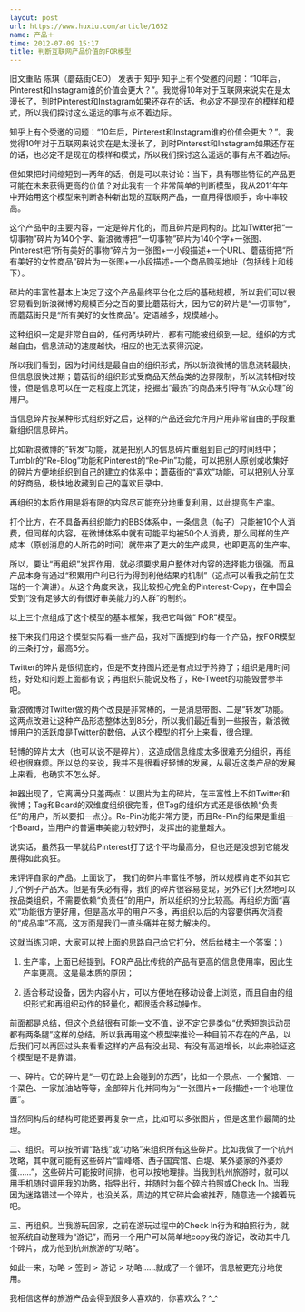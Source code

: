 ```yaml
---
layout: post
url: https://www.huxiu.com/article/1652
name: 产品＋
time: 2012-07-09 15:17
title: 判断互联网产品价值的FOR模型
---
```

旧文重贴 陈琪（蘑菇街CEO） 发表于 知乎 知乎上有个受邀的问题：“10年后，Pinterest和Instagram谁的价值会更大？”。我觉得10年对于互联网来说实在是太漫长了，到时Pinterest和Instagram如果还存在的话，也必定不是现在的模样和模式，所以我们探讨这么遥远的事有点不着边际。

知乎上有个受邀的问题：“10年后，Pinterest和Instagram谁的价值会更大？”。我觉得10年对于互联网来说实在是太漫长了，到时Pinterest和Instagram如果还存在的话，也必定不是现在的模样和模式，所以我们探讨这么遥远的事有点不着边际。

但如果把时间缩短到一两年的话，倒是可以来讨论：当下，具有哪些特征的产品更可能在未来获得更高的价值？对此我有一个非常简单的判断模型，我从2011年年中开始用这个模型来判断各种新出现的互联网产品，一直用得很顺手，命中率较高。

这个产品中的主要内容，一定是碎片化的，而且碎片是同构的。比如Twitter把“一切事物”碎片为140个字、新浪微博把“一切事物”碎片为140个字+一张图、Pinterest把“所有美好的事物“碎片为一张图+一小段描述+一个URL、蘑菇街把“所有美好的女性商品”碎片为一张图+一小段描述+一个商品购买地址（包括线上和线下）。

碎片的丰富性基本上决定了这个产品最终平台化之后的基础规模，所以我们可以很容易看到新浪微博的规模百分之百的要比蘑菇街大，因为它的碎片是“一切事物”，而蘑菇街只是“所有美好的女性商品”。定语越多，规模越小。

这种组织一定是非常自由的，任何两块碎片，都有可能被组织到一起。组织的方式越自由，信息流动的速度越快，相应的也无法获得沉淀。

所以我们看到，因为时间线是最自由的组织形式，所以新浪微博的信息流转最快，但信息很快过期；蘑菇街的组织形式受商品天然品类的边界限制，所以流转相对较慢，但是信息可以在一定程度上沉淀，挖掘出“最热”的商品来引导有“从众心理”的用户。

当信息碎片按某种形式组织好之后，这样的产品还会允许用户用非常自由的手段重新组织信息碎片。

比如新浪微博的“转发”功能，就是把别人的信息碎片重组到自己的时间线中；Tumblr的“Re-Blog”功能和Pinterest的“Re-Pin”功能，可以把别人原创或收集好的碎片方便地组织到自己的建立的体系中；蘑菇街的“喜欢”功能，可以把别人分享的好商品，极快地收藏到自己的喜欢目录中。

再组织的本质作用是将有限的内容尽可能充分地重复利用，以此提高生产率。

打个比方，在不具备再组织能力的BBS体系中，一条信息（帖子）只能被10个人消费，但同样的内容，在微博体系中就有可能平均被50个人消费，那么同样的生产成本（原创消息的人所花的时间）就带来了更大的生产成果，也即更高的生产率。

所以，要让“再组织”发挥作用，就必须要求用户整体对内容的选择能力很强，而且产品本身有通过“积累用户利已行为得到利他结果的机制”（这点可以看我之前在艾瑞的一个演讲）。从这个角度来说，我比较担心完全的Pinterest-Copy，在中国会受到“没有足够大的有很好审美能力的人群”的制约。

以上三个点组成了这个模型的基本框架，我把它叫做“ FOR”模型。

接下来我们用这个模型实际看一些产品，我对下面提到的每一个产品，按FOR模型的三条打分，最高5分。

Twitter的碎片是很彻底的，但是不支持图片还是有点过于矜持了；组织是用时间线，好处和问题上面都有说；再组织只能说及格了，Re-Tweet的功能毁誉参半吧。

新浪微博对Twitter做的两个改良是非常棒的，一是消息带图、二是“转发”功能。这两点改进让这种产品形态整体达到85分，所以我们最近看到一些报告，新浪微博用户的活跃度是Twitter的数倍，从这个模型的打分上来看，很合理。

轻博的碎片太大（也可以说不是碎片），这造成信息维度太多很难充分组织，再组织也很麻烦。所以总的来说，我并不是很看好轻博的发展，从最近这类产品的发展上来看，也确实不怎么好。

神器出现了，它离满分只差两点：以图片为主的碎片，在丰富性上不如Twitter和微博；Tag和Board的双维度组织很完善，但Tag的组织方式还是很依赖“负责任”的用户，所以要扣一点分。Re-Pin功能非常方便，而且Re-Pin的结果是重组一个Board，当用户的普遍审美能力较好时，发挥出的能量超大。

说实话，虽然我一早就给Pinterest打了这个平均最高分，但也还是没想到它能发展得如此疯狂。

来评评自家的产品。上面说了， 我们的碎片丰富性不够，所以规模肯定不如其它几个例子产品大。但是有失必有得，我们的碎片很容易变现，另外它们天然地可以按品类组织，不需要依赖“负责任”的用户，所以组织的分比较高。再组织方面“喜欢”功能很方便好用，但是高水平的用户不多，再组织以后的内容要供再次消费的“成品率”不高，这方面是我们一直头痛并在努力解决的。

这就当练习吧，大家可以按上面的思路自己给它打分，然后给楼主一个答案：）

1. 生产率，上面已经提到，FOR产品比传统的产品有更高的信息使用率，因此生产率更高。这是最本质的原因；

2. 适合移动设备，因为内容小片，可以方便地在移动设备上浏览，而且自由的组织形式和再组织动作的轻量化，都很适合移动操作。

前面都是总结，但这个总结很有可能一文不值，说不定它是类似“优秀短跑运动员都有两条腿”这样的总结。所以我再用这个模型来推论一种目前不存在的产品，以后我们可以再回过头来看看这样的产品有没出现、有没有高速增长，以此来验证这个模型是不是靠谱。

一、碎片。它的碎片是“一切在路上会碰到的东西”，比如一个景点、一个餐馆、一个菜色、一家加油站等等，全部碎片化并同构为“一张图片+一段描述+一个地理位置”。

当然同构后的结构可能还要再复杂一点，比如可以多张图片，但是这里作最简的处理。

二、组织。可以按所谓“路线”或“功略”来组织所有这些碎片。比如我做了一个杭州攻略，其中就可能有这些碎片“雷峰塔、西子国宾馆、白堤、某外婆家的外婆炒蛋……”，这些碎片可能按时间排，也可以按地理排。当我到杭州旅游时，就可以用手机随时调用我的功略，指导出行，并随时为每个碎片拍照或Check In。当我因为迷路错过一个碎片，也没关系，周边的其它碎片会被推荐，随意选一个接着玩吧。

三、再组织。当我游玩回家，之前在游玩过程中的Check In行为和拍照行为，就被系统自动整理为“游记”，而另一个用户可以简单地copy我的游记，改动其中几个碎片，成为他到杭州旅游的“功略”。

如此一来，功略 > 签到 > 游记 > 功略……就成了一个循环，信息被更充分地使用。

我相信这样的旅游产品会得到很多人喜欢的，你喜欢么？^_^

